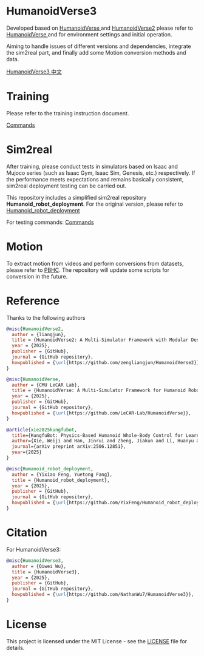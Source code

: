 # HumanoidVerse3 
Developed based on [HumanoidVerse ](README_V1.md) and [HumanoidVerse2](README_V2.md) please refer to [HumanoidVerse ](README_HumanoidVerse.md) and for environment settings and initial operation.  

Aiming to handle issues of different versions and dependencies, integrate the sim2real part, and finally add some Motion conversion methods and data.

[HumanoidVerse3 中文 ](README_V3_zh.md)

# Training
Please refer to the training instruction document.

[Commands](Commands.md)


# Sim2real
After training, please conduct tests in simulators based on Isaac and Mujoco series (such as Isaac Gym, Isaac Sim, Genesis, etc.) respectively. If the performance meets expectations and remains basically consistent, sim2real deployment testing can be carried out.

This repository includes a simplified sim2real repository **Humanoid_robot_deployment**. For the original version, please refer to
[Humanoid_robot_deployment](https://github.com/YixFeng/Humanoid_robot_deployment)

For testing commands:
[Commands](Commands.md)


# Motion
To extract motion from videos and perform conversions from datasets, please refer to [PBHC](https://github.com/TeleHuman/PBHC).
The repository will update some scripts for conversion in the future.

# Reference
Thanks to the following authors

```bibtex
@misc{HumanoidVerse2,
  author = {liangjun},
  title = {HumanoidVerse2: A Multi-Simulator Framework with Modular Design for Humanoid Robot Sim-to-Real Learning},
  year = {2025},
  publisher = {GitHub},
  journal = {GitHub repository},
  howpublished = {\url{https://github.com/zengliangjun/HumanoidVerse2}},
}

@misc{HumanoidVerse,
  author = {CMU LeCAR Lab},
  title = {HumanoidVerse: A Multi-Simulator Framework for Humanoid Robot Sim-to-Real Learning},
  year = {2025},
  publisher = {GitHub},
  journal = {GitHub repository},
  howpublished = {\url{https://github.com/LeCAR-Lab/HumanoidVerse}},
}

@article{xie2025kungfubot,
  title={KungfuBot: Physics-Based Humanoid Whole-Body Control for Learning Highly-Dynamic Skills},
  author={Xie, Weiji and Han, Jinrui and Zheng, Jiakun and Li, Huanyu and Liu, Xinzhe and Shi, Jiyuan and Zhang, Weinan and Bai, Chenjia and Li, Xuelong},
  journal={arXiv preprint arXiv:2506.12851},
  year={2025}
}

@misc{Humanoid_robot_deployment,
  author = {Yixiao Feng, Yuetong Fang},
  title = {Humanoid_robot_deployment},
  year = {2025},
  publisher = {GitHub},
  journal = {GitHub repository},
  howpublished = {\url{https://github.com/YixFeng/Humanoid_robot_deployment}},
}

```
# Citation
For HumanoidVerse3:
```bibtex
@misc{HumanoidVerse3,
  author = {Qiwei Wu},
  title = {HumanoidVerse3},
  year = {2025},
  publisher = {GitHub},
  journal = {GitHub repository},
  howpublished = {\url{https://github.com/NathanWu7/HumanoidVerse3}},
}
```
# License

This project is licensed under the MIT License - see the [LICENSE](LICENSE) file for details.



